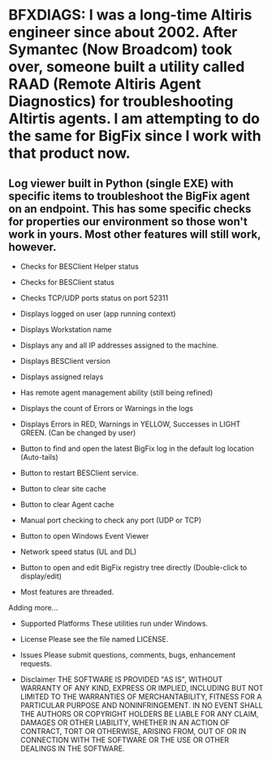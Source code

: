 # BFXDIAGS:  I was a long-time Altiris engineer since about 2002. After Symantec (Now Broadcom) took over, someone built a utility called RAAD (Remote Altiris Agent Diagnostics) for troubleshooting Altirtis agents. I am attempting to do the same for BigFix since I work with that product now.

## Log viewer built in Python (single EXE) with specific items to troubleshoot the BigFix agent on an endpoint. This has some specific checks for properties our environment so those won't work in yours. Most other features will still work, however.

*  Checks for BESClient Helper status

* Checks for BESClient status

* Checks TCP/UDP ports status on port 52311

* Displays logged on user (app running context)

* Displays Workstation name

* Displays any and all IP addresses assigned to the machine.

* Displays BESClient version

* Displays assigned relays

* Has remote agent management ability (still being refined)

* Displays the count of Errors or Warnings in the logs

* Displays Errors in RED, Warnings in  YELLOW, Successes in LIGHT GREEN. (Can be changed by user)

* Button to find and open the latest BigFix log in the default log location (Auto-tails)

* Button to restart BESClient service.

* Button to clear site cache

* Button to clear Agent cache

* Manual port checking to check any port (UDP or TCP)

* Button to open Windows Event Viewer

* Network speed status (UL and DL)

* Button to open and edit BigFix registry tree directly (Double-click to display/edit)

* Most features are threaded.

Adding  more...

* Supported Platforms
These utilities run under Windows.

* License
Please see the file named LICENSE.

* Issues
Please submit questions, comments, bugs, enhancement requests.

* Disclaimer
THE SOFTWARE IS PROVIDED "AS IS", WITHOUT WARRANTY OF ANY KIND, EXPRESS OR IMPLIED, INCLUDING BUT NOT LIMITED TO THE WARRANTIES OF MERCHANTABILITY, FITNESS FOR A PARTICULAR PURPOSE AND NONINFRINGEMENT. IN NO EVENT SHALL THE AUTHORS OR COPYRIGHT HOLDERS BE LIABLE FOR ANY CLAIM, DAMAGES OR OTHER LIABILITY, WHETHER IN AN ACTION OF CONTRACT, TORT OR OTHERWISE, ARISING FROM, OUT OF OR IN CONNECTION WITH THE SOFTWARE OR THE USE OR OTHER DEALINGS IN THE SOFTWARE.
